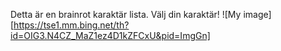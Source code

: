 Detta är en brainrot karaktär lista. Välj din karaktär!
![My image][https://tse1.mm.bing.net/th?id=OIG3.N4CZ_MaZ1ez4D1kZFCxU&pid=ImgGn]